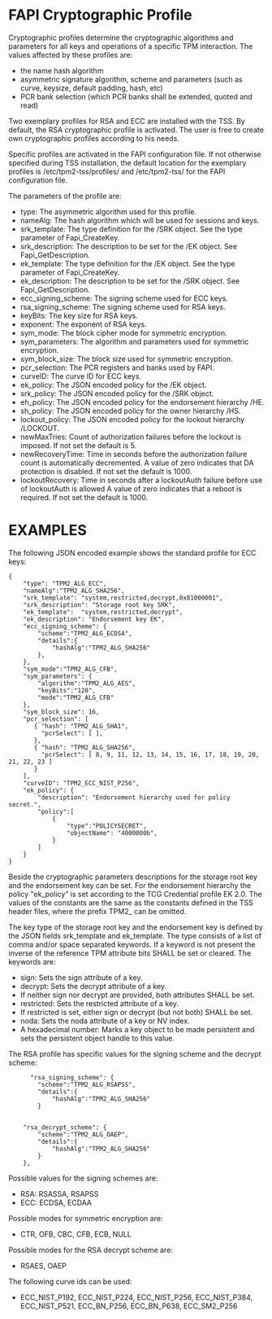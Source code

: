 # FAPI Cryptographic Profile

Cryptographic profiles determine the cryptographic algorithms and parameters for
all keys and operations of a specific TPM interaction. The values affected by
these profiles are:

* the name hash algorithm
* asymmetric signature algorithm, scheme and parameters (such as curve, keysize, default padding, hash, etc)
* PCR bank selection (which PCR banks shall be extended, quoted and read)

Two exemplary profiles for RSA and ECC are installed with the TSS. By default,
the RSA cryptographic profile is activated. The user is free to create own
cryptographic profiles according to his needs.

Specific profiles are activated in the FAPI configuration file.
If not otherwise specified during TSS installation, the default location for the
exemplary profiles is /etc/tpm2-tss/profiles/ and /etc/tpm2-tss/ for the FAPI
configuration file.

The parameters of the profile are:

* type: The asymmetric algorithm used for this profile.
* nameAlg: The hash algorithm which will be used for sessions and keys.
* srk_template: The type definition for the /SRK object. See the type parameter of Fapi_CreateKey.
* srk_description: The description to be set for the /EK object. See Fapi_GetDescription.
* ek_template: The type definition for the /EK object. See the type parameter of Fapi_CreateKey.
* ek_description: The description to be set for the /SRK object. See Fapi_GetDescription.
* ecc_signing_scheme: The signing scheme used for ECC keys.
* rsa_signing_scheme: The signing scheme used for RSA keys.
* keyBits: The key size for RSA keys.
* exponent: The exponent of RSA keys.
* sym_mode: The block cipher mode for symmetric encryption.
* sym_parameters: The algorithm and parameters used for symmetric encryption.
* sym_block_size: The block size used for symmetric encryption.
* pcr_selection: The PCR registers and banks used by FAPI.
* curveID: The curve ID for ECC keys.
* ek_policy: The JSON encoded policy for the /EK object.
* srk_policy: The JSON encoded policy for the /SRK object.
* eh_policy: The JSON encoded policy for the endorsement hierarchy /HE.
* sh_policy: The JSON encoded policy for the owner hierarchy /HS.
* lockout_policy: The JSON encoded policy for the lockout hierarchy /LOCKOUT.
* newMaxTries: Count of authorization failures before the lockout is imposed. If not set the default is 5.
* newRecoveryTime: Time in seconds before the authorization failure count is automatically decremented.
  A value of zero indicates that DA protection is disabled. If not set the default is 1000.
* lockoutRecovery: Time in seconds after a lockoutAuth failure before use of lockoutAuth is allowed
  A value of zero indicates that a reboot is required. If not set the default is 1000.

# EXAMPLES
The following JSON encoded example shows the standard profile for ECC keys:
```
{
    "type": "TPM2_ALG_ECC",
    "nameAlg":"TPM2_ALG_SHA256",
    "srk_template": "system,restricted,decrypt,0x81000001",
    "srk_description": "Storage root key SRK",
    "ek_template":  "system,restricted,decrypt",
    "ek_description": "Endorsement key EK",
    "ecc_signing_scheme": {
        "scheme":"TPM2_ALG_ECDSA",
        "details":{
            "hashAlg":"TPM2_ALG_SHA256"
        },
    },
    "sym_mode":"TPM2_ALG_CFB",
    "sym_parameters": {
        "algorithm":"TPM2_ALG_AES",
        "keyBits":"128",
        "mode":"TPM2_ALG_CFB"
    },
    "sym_block_size": 16,
    "pcr_selection": [
       { "hash": "TPM2_ALG_SHA1",
         "pcrSelect": [ ],
       },
       { "hash": "TPM2_ALG_SHA256",
         "pcrSelect": [ 8, 9, 11, 12, 13, 14, 15, 16, 17, 18, 19, 20, 21, 22, 23 ]
       }
    ],
    "curveID": "TPM2_ECC_NIST_P256",
    "ek_policy": {
        "description": "Endorsement hierarchy used for policy secret.",
        "policy":[
            {
                "type":"POLICYSECRET",
                "objectName": "4000000b",
            }
        ]
    }
}
```
Beside the cryptographic parameters descriptions for the storage root key and the
endorsement key can be set.
For the endorsement hierarchy the policy "ek_policy" is set according to the
TCG Credential profile EK 2.0. The values of the constants are the same as the
constants defined in the TSS header files, where the prefix TPM2_ can be omitted.

The key type of the storage root key and the endorsement key is defined by the
JSON fields srk_template and ek_template.
The type consists of a list of comma and/or space separated keywords. If a
keyword is not present the inverse of the reference TPM attribute bits SHALL be set or cleared.
The keywords are:

* sign: Sets the sign attribute of a key.
* decrypt: Sets the decrypt attribute of a key.
* If neither sign nor decrypt are provided, both attributes SHALL be set.
* restricted: Sets the restricted attribute of a key.
* If restricted is set, either sign or decrypt (but not both) SHALL be set.
* noda: Sets the noda attribute of a key or NV index.
* A hexadecimal number: Marks a key object to be made persistent and sets the persistent object handle to
  this value.

The RSA profile has specific values for the signing scheme and the decrypt scheme:
```
      "rsa_signing_scheme": {
        "scheme":"TPM2_ALG_RSAPSS",
        "details":{
            "hashAlg":"TPM2_ALG_SHA256"
        }


    "rsa_decrypt_scheme": {
        "scheme":"TPM2_ALG_OAEP",
        "details":{
            "hashAlg":"TPM2_ALG_SHA256"
        }
    },
```
Possible values for the signing schemes are:

* RSA: RSASSA, RSAPSS
* ECC: ECDSA, ECDAA

Possible modes for symmetric encryption are:

* CTR, OFB, CBC, CFB, ECB, NULL

Possible modes for the RSA decrypt scheme are:

* RSAES, OAEP

The following curve ids can be used:

* ECC_NIST_P192, ECC_NIST_P224, ECC_NIST_P256, ECC_NIST_P384, ECC_NIST_P521, ECC_BN_P256, ECC_BN_P638, ECC_SM2_P256
